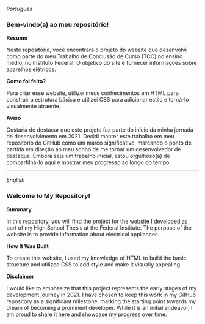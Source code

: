 _Português_

<h3>Bem-vindo(a) ao meu repositório!</h3>


**Resumo**

Neste repositório, você encontrará o projeto do website que desenvolvi como parte do meu Trabalho de Conclusão de Curso (TCC) no ensino médio, no Instituto Federal. O objetivo do site é fornecer informações sobre aparelhos elétricos.

**Como foi feito?**

Para criar esse website, utilizei meus conhecimentos em HTML para construir a estrutura básica e utilizei CSS para adicionar estilo e torná-lo visualmente atraente.

**Aviso**

Gostaria de destacar que este projeto faz parte do início da minha jornada de desenvolvimento em 2021. Decidi manter este trabalho em meu repositório do GitHub como um marco significativo, marcando o ponto de partida em direção ao meu sonho de me tornar um desenvolvedor de destaque. Embora seja um trabalho inicial, estou orgulhoso(a) de compartilhá-lo aqui e mostrar meu progresso ao longo do tempo.

-----
_English_

<h3>Welcome to My Repository!</h3>

**Summary**

In this repository, you will find the project for the website I developed as part of my High School Thesis at the Federal Institute. The purpose of the website is to provide information about electrical appliances.

**How It Was Built**

To create this website, I used my knowledge of HTML to build the basic structure and utilized CSS to add style and make it visually appealing.

**Disclaimer**

I would like to emphasize that this project represents the early stages of my development journey in 2021. I have chosen to keep this work in my GitHub repository as a significant milestone, marking the starting point towards my dream of becoming a prominent developer. While it is an initial endeavor, I am proud to share it here and showcase my progress over time.
